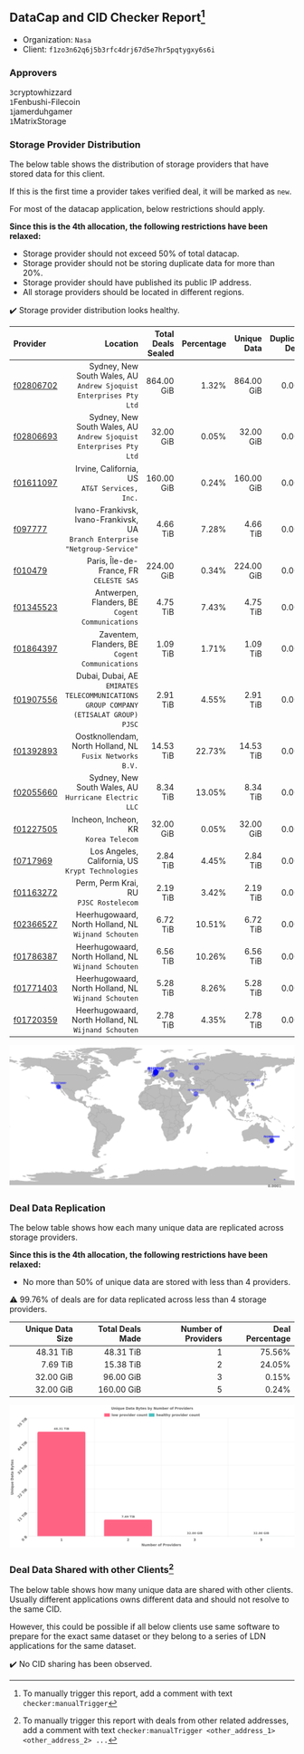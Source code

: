 ## DataCap and CID Checker Report[^1]
 - Organization: `Nasa`
 - Client: `f1zo3n62q6j5b3rfc4drj67d5e7hr5pqtygxy6s6i`
### Approvers
`3`cryptowhizzard<br/>`1`Fenbushi-Filecoin<br/>`1`jamerduhgamer<br/>`1`MatrixStorage


### Storage Provider Distribution
The below table shows the distribution of storage providers that have stored data for this client.

If this is the first time a provider takes verified deal, it will be marked as `new`.

For most of the datacap application, below restrictions should apply.

**Since this is the 4th allocation, the following restrictions have been relaxed:**
 - Storage provider should not exceed 50% of total datacap.
 - Storage provider should not be storing duplicate data for more than 20%.
 - Storage provider should have published its public IP address.
 - All storage providers should be located in different regions.

✔️ Storage provider distribution looks healthy.

| Provider                                              |                                                                               Location | Total Deals Sealed | Percentage | Unique Data | Duplicate Deals |
| :---------------------------------------------------- | -------------------------------------------------------------------------------------: | -----------------: | ---------: | ----------: | --------------: |
| [f02806702](https://filfox.info/en/address/f02806702) |                  Sydney, New South Wales, AU<br/>`Andrew Sjoquist Enterprises Pty Ltd` |         864.00 GiB |      1.32% |  864.00 GiB |           0.00% |
| [f02806693](https://filfox.info/en/address/f02806693) |                  Sydney, New South Wales, AU<br/>`Andrew Sjoquist Enterprises Pty Ltd` |          32.00 GiB |      0.05% |   32.00 GiB |           0.00% |
| [f01611097](https://filfox.info/en/address/f01611097) |                                       Irvine, California, US<br/>`AT&T Services, Inc.` |         160.00 GiB |      0.24% |  160.00 GiB |           0.00% |
| [f097777](https://filfox.info/en/address/f097777)     |        Ivano-Frankivsk, Ivano-Frankivsk, UA<br/>`Branch Enterprise "Netgroup-Service"` |           4.66 TiB |      7.28% |    4.66 TiB |           0.00% |
| [f010479](https://filfox.info/en/address/f010479)     |                                             Paris, Île-de-France, FR<br/>`CELESTE SAS` |         224.00 GiB |      0.34% |  224.00 GiB |           0.00% |
| [f01345523](https://filfox.info/en/address/f01345523) |                                    Antwerpen, Flanders, BE<br/>`Cogent Communications` |           4.75 TiB |      7.43% |    4.75 TiB |           0.00% |
| [f01864397](https://filfox.info/en/address/f01864397) |                                     Zaventem, Flanders, BE<br/>`Cogent Communications` |           1.09 TiB |      1.71% |    1.09 TiB |           0.00% |
| [f01907556](https://filfox.info/en/address/f01907556) | Dubai, Dubai, AE<br/>`EMIRATES TELECOMMUNICATIONS GROUP COMPANY (ETISALAT GROUP) PJSC` |           2.91 TiB |      4.55% |    2.91 TiB |           0.00% |
| [f01392893](https://filfox.info/en/address/f01392893) |                            Oostknollendam, North Holland, NL<br/>`Fusix Networks B.V.` |          14.53 TiB |     22.73% |   14.53 TiB |           0.00% |
| [f02055660](https://filfox.info/en/address/f02055660) |                               Sydney, New South Wales, AU<br/>`Hurricane Electric LLC` |           8.34 TiB |     13.05% |    8.34 TiB |           0.00% |
| [f01227505](https://filfox.info/en/address/f01227505) |                                               Incheon, Incheon, KR<br/>`Korea Telecom` |          32.00 GiB |      0.05% |   32.00 GiB |           0.00% |
| [f0717969](https://filfox.info/en/address/f0717969)   |                                   Los Angeles, California, US<br/>`Krypt Technologies` |           2.84 TiB |      4.45% |    2.84 TiB |           0.00% |
| [f01163272](https://filfox.info/en/address/f01163272) |                                              Perm, Perm Krai, RU<br/>`PJSC Rostelecom` |           2.19 TiB |      3.42% |    2.19 TiB |           0.00% |
| [f02366527](https://filfox.info/en/address/f02366527) |                                Heerhugowaard, North Holland, NL<br/>`Wijnand Schouten` |           6.72 TiB |     10.51% |    6.72 TiB |           0.00% |
| [f01786387](https://filfox.info/en/address/f01786387) |                                Heerhugowaard, North Holland, NL<br/>`Wijnand Schouten` |           6.56 TiB |     10.26% |    6.56 TiB |           0.00% |
| [f01771403](https://filfox.info/en/address/f01771403) |                                Heerhugowaard, North Holland, NL<br/>`Wijnand Schouten` |           5.28 TiB |      8.26% |    5.28 TiB |           0.00% |
| [f01720359](https://filfox.info/en/address/f01720359) |                                Heerhugowaard, North Holland, NL<br/>`Wijnand Schouten` |           2.78 TiB |      4.35% |    2.78 TiB |           0.00% |

<img src="https://raw.githubusercontent.com/data-preservation-programs/filplus-checker-assets/main/filecoin-project/filecoin-plus-large-datasets/issues/2217/1698427732165.png"/>

### Deal Data Replication
The below table shows how each many unique data are replicated across storage providers.


**Since this is the 4th allocation, the following restrictions have been relaxed:**
- No more than 50% of unique data are stored with less than 4 providers.

⚠️ 99.76% of deals are for data replicated across less than 4 storage providers.

| Unique Data Size | Total Deals Made | Number of Providers | Deal Percentage |
| ---------------: | ---------------: | ------------------: | --------------: |
|        48.31 TiB |        48.31 TiB |                   1 |          75.56% |
|         7.69 TiB |        15.38 TiB |                   2 |          24.05% |
|        32.00 GiB |        96.00 GiB |                   3 |           0.15% |
|        32.00 GiB |       160.00 GiB |                   5 |           0.24% |

<img src="https://raw.githubusercontent.com/data-preservation-programs/filplus-checker-assets/main/filecoin-project/filecoin-plus-large-datasets/issues/2217/1698427732883.png"/>

### Deal Data Shared with other Clients[^3]
The below table shows how many unique data are shared with other clients.
Usually different applications owns different data and should not resolve to the same CID.

However, this could be possible if all below clients use same software to prepare for the exact same dataset or they belong to a series of LDN applications for the same dataset.

✔️ No CID sharing has been observed.

[^1]: To manually trigger this report, add a comment with text `checker:manualTrigger`

[^2]: Deals from those addresses are combined into this report as they are specified with `checker:manualTrigger`

[^3]: To manually trigger this report with deals from other related addresses, add a comment with text `checker:manualTrigger <other_address_1> <other_address_2> ...`
